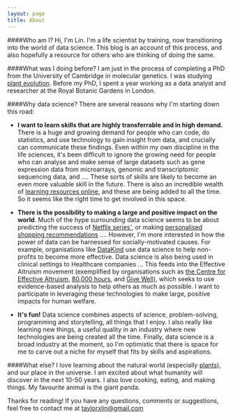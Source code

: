 ```yaml
---
layout: page
title: About
---
```


####Who am I?
Hi, I'm Lin. I'm a life scientist by training, now transitioning into the world of data science. This blog is an account of this process, and also hopefully a resource for others who are thinking of doing the same. 

####What was I doing before?
I am just in the process of completing a PhD from the University of Cambridge in molecular genetics. I was studying [plant evolution](https://www.researchgate.net/profile/Lin_Taylor). Before my PhD, I spent a year working as a data analyst and researcher at the Royal Botanic Gardens in London. 

####Why data science?
There are several reasons why I'm starting down this road:

- **I want to learn skills that are highly transferrable and in high demand.** There is a huge and growing demand for people who can code, do statistics, and use technology to gain insight from data, and crucially can communicate these findings. Even within my own discipline in the life sciences, it's been difficult to ignore the growing need for people who can analyse and make sense of large datasets such as gene expression data from microarrays, genomic and transcriptomic sequencing data, and .... These sorts of skills are likely to become an even more valuable skill in the future. There is also an incredible wealth of [learning resources online](https://docs.google.com/spreadsheets/d/1IDNSt0ckSuv5Sw67cw17fJDuOELGa-pjCSR2vuWK8OA/edit?usp=sharing), and these are being added to all the time. So it seems like the right time to get involved in this space.

- **There is the possibility to making a large and positive impact on the world**. Much of the hype surrounding data science seems to be about predicting the success of [Netflix series'](http://www.nytimes.com/2013/02/25/business/media/for-house-of-cards-using-big-data-to-guarantee-its-popularity.html?pagewanted=all&_r=0), or making [personalised shopping recommendations]() .... However, I'm more interested in how the power of data can be harnessed for socially-motivated causes. For example, organisations like [DataKind](http://www.datakind.org/) use data science to help non-profits to become more effective. Data science is also being used in clinical settings to Healthcare companies ... This feeds into the Effective Altruism movement (exemplified by organisations such as [the Centre for Effective Altruism](https://centreforeffectivealtruism.org/), [80,000 hours](http://80000hours.org/), and [Give Well](http://www.givewell.org/)),  which seeks to use evidence-based analysis to help others as much as possible. I want to participate in leveraging these technologies to make large, positive impacts for human welfare.

- **It's fun!** Data science combines aspects of science, problem-solving, programming and storytelling, all things that I enjoy. I also really like learning new things, a useful quality in an industry where new technologies are being created all the time. Finally, data science is a broad industry at the moment, so I'm optimistic that there is space for me to carve out a niche for myself that fits by skills and aspirations. 
 
####What else?
I love learning about the natural world (especially [plants](https://www.researchgate.net/profile/Lin_Taylor)), and our place in the universe. I am excited about what humanity will discover in the next 10-50 years. I also love cooking, eating, and making things. My favourite animal is the giant panda. 

Thanks for reading! If you have any questions, comments or suggestions, feel free to contact me at taylorxlin@gmail.com
